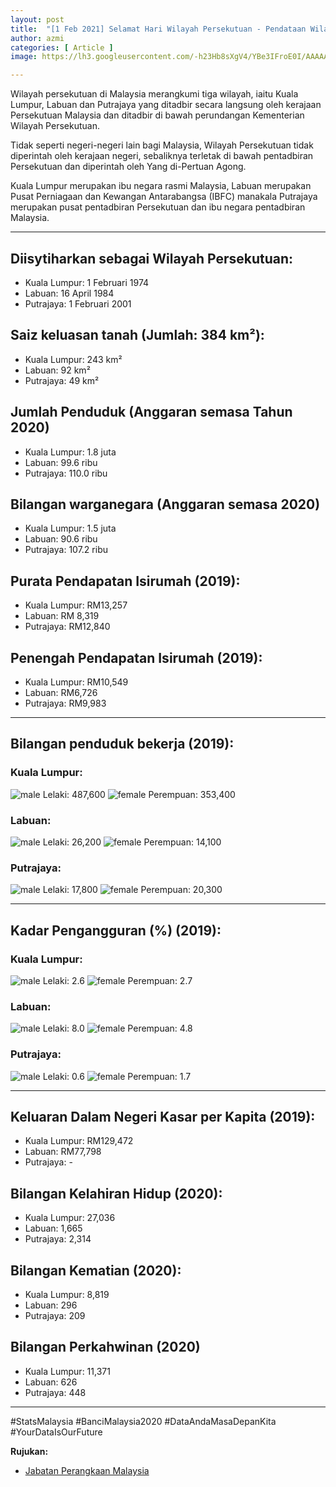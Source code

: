```yaml
---
layout: post
title:  "[1 Feb 2021] Selamat Hari Wilayah Persekutuan - Pendataan Wilayah"
author: azmi
categories: [ Article ]
image: https://lh3.googleusercontent.com/-h23Hb8sXgV4/YBe3IFroE0I/AAAAAAAA_Rw/cMSkNO-1NcAX9w1zIlptliGg5dGw3npBACK8BGAsYHg/s0/2021-02-01.jpg

---
```

Wilayah persekutuan di Malaysia merangkumi tiga wilayah, iaitu Kuala Lumpur, Labuan dan Putrajaya yang ditadbir secara langsung oleh kerajaan Persekutuan Malaysia dan ditadbir di bawah perundangan Kementerian Wilayah Persekutuan. 

Tidak seperti negeri-negeri lain bagi Malaysia, Wilayah Persekutuan tidak diperintah oleh kerajaan negeri, sebaliknya terletak di bawah pentadbiran Persekutuan dan diperintah oleh Yang di-Pertuan Agong. 

Kuala Lumpur merupakan ibu negara rasmi Malaysia, Labuan merupakan Pusat Perniagaan dan Kewangan Antarabangsa (IBFC) manakala Putrajaya merupakan pusat pentadbiran Persekutuan dan ibu negara pentadbiran Malaysia.

___

## Diisytiharkan sebagai Wilayah Persekutuan:
- Kuala Lumpur: 1 Februari 1974
- Labuan: 16 April 1984
- Putrajaya: 1 Februari 2001

## Saiz keluasan tanah (Jumlah: 384 km²):
- Kuala Lumpur: 243 km²
- Labuan: 92 km²
- Putrajaya: 49 km²

## Jumlah Penduduk (Anggaran semasa Tahun 2020)
- Kuala Lumpur: 1.8 juta
- Labuan: 99.6 ribu
- Putrajaya: 110.0 ribu

## Bilangan warganegara (Anggaran semasa 2020)
- Kuala Lumpur: 1.5 juta
- Labuan: 90.6 ribu
- Putrajaya: 107.2 ribu

## Purata Pendapatan Isirumah (2019):
- Kuala Lumpur: RM13,257
- Labuan: RM 8,319
- Putrajaya: RM12,840

## Penengah Pendapatan Isirumah (2019):
- Kuala Lumpur: RM10,549
- Labuan: RM6,726
- Putrajaya: RM9,983

___

## Bilangan penduduk bekerja (2019):
### Kuala Lumpur: 
![male](https://upload.wikimedia.org/wikipedia/commons/a/a3/Map_icons_by_Scott_de_Jonge_-_male.svg) Lelaki: 487,600  ![female](https://upload.wikimedia.org/wikipedia/commons/8/86/Map_icons_by_Scott_de_Jonge_-_female.svg) Perempuan: 353,400

### Labuan: 
![male](https://upload.wikimedia.org/wikipedia/commons/a/a3/Map_icons_by_Scott_de_Jonge_-_male.svg) Lelaki: 26,200  ![female](https://upload.wikimedia.org/wikipedia/commons/8/86/Map_icons_by_Scott_de_Jonge_-_female.svg) Perempuan: 14,100

### Putrajaya: 
![male](https://upload.wikimedia.org/wikipedia/commons/a/a3/Map_icons_by_Scott_de_Jonge_-_male.svg) Lelaki: 17,800  ![female](https://upload.wikimedia.org/wikipedia/commons/8/86/Map_icons_by_Scott_de_Jonge_-_female.svg) Perempuan: 20,300

___

## Kadar Pengangguran (%) (2019):
### Kuala Lumpur:
![male](https://upload.wikimedia.org/wikipedia/commons/a/a3/Map_icons_by_Scott_de_Jonge_-_male.svg) Lelaki: 2.6   ![female](https://upload.wikimedia.org/wikipedia/commons/8/86/Map_icons_by_Scott_de_Jonge_-_female.svg) Perempuan: 2.7

### Labuan:
![male](https://upload.wikimedia.org/wikipedia/commons/a/a3/Map_icons_by_Scott_de_Jonge_-_male.svg) Lelaki: 8.0  ![female](https://upload.wikimedia.org/wikipedia/commons/8/86/Map_icons_by_Scott_de_Jonge_-_female.svg) Perempuan: 4.8

### Putrajaya:
![male](https://upload.wikimedia.org/wikipedia/commons/a/a3/Map_icons_by_Scott_de_Jonge_-_male.svg) Lelaki: 0.6  ![female](https://upload.wikimedia.org/wikipedia/commons/8/86/Map_icons_by_Scott_de_Jonge_-_female.svg) Perempuan: 1.7

___

## Keluaran Dalam Negeri Kasar per Kapita (2019):
- Kuala Lumpur: RM129,472
- Labuan: RM77,798
- Putrajaya: -

## Bilangan Kelahiran Hidup (2020):
- Kuala Lumpur: 27,036
- Labuan: 1,665
- Putrajaya: 2,314

## Bilangan Kematian (2020):
- Kuala Lumpur: 8,819
- Labuan: 296
- Putrajaya: 209

## Bilangan Perkahwinan (2020)
- Kuala Lumpur: 11,371
- Labuan: 626
- Putrajaya: 448

___


#StatsMalaysia
#BanciMalaysia2020
#DataAndaMasaDepanKita
#YourDataIsOurFuture



**Rujukan:**
* [Jabatan Perangkaan Malaysia](https://www.dosm.gov.my/v1_/)
